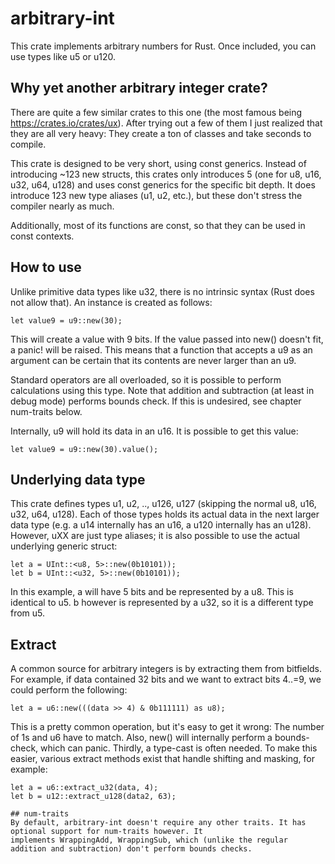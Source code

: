 # arbitrary-int

This crate implements arbitrary numbers for Rust. Once included, you can use types like u5 or u120.

## Why yet another arbitrary integer crate?

There are quite a few similar crates to this one (the most famous being https://crates.io/crates/ux). After trying out a
few of them I just realized that they are all very heavy: They create a ton of classes and take seconds to compile.

This crate is designed to be very short, using const generics. Instead of introducing ~123 new structs, this crates only
introduces 5 (one for u8, u16, u32, u64, u128) and uses const generics for the specific bit depth.
It does introduce 123 new type aliases (u1, u2, etc.), but these don't stress the compiler nearly as much.

Additionally, most of its functions are const, so that they can be used in const contexts.

## How to use

Unlike primitive data types like u32, there is no intrinsic syntax (Rust does not allow that). An instance is created as
follows:

`let value9 = u9::new(30);`

This will create a value with 9 bits. If the value passed into new() doesn't fit, a panic! will be raised. This means
that a function that accepts a u9 as an argument can be certain that its contents are never larger than an u9.

Standard operators are all overloaded, so it is possible to perform calculations using this type. Note that addition
and subtraction (at least in debug mode) performs bounds check. If this is undesired, see chapter num-traits below.

Internally, u9 will hold its data in an u16. It is possible to get this value:

`let value9 = u9::new(30).value();`

## Underlying data type

This crate defines types u1, u2, .., u126, u127 (skipping the normal u8, u16, u32, u64, u128). Each of those types holds
its actual data in the next larger data type (e.g. a u14 internally has an u16, a u120 internally has an u128). However,
uXX are just type aliases; it is also possible to use the actual underlying generic struct:

```
let a = UInt::<u8, 5>::new(0b10101));
let b = UInt::<u32, 5>::new(0b10101));
```

In this example, a will have 5 bits and be represented by a u8. This is identical to u5. b however is represented by a
u32, so it is a different type from u5.

## Extract

A common source for arbitrary integers is by extracting them from bitfields. For example, if data contained 32 bits and
we want to extract bits 4..=9, we could perform the following:

`let a = u6::new(((data >> 4) & 0b111111) as u8);`

This is a pretty common operation, but it's easy to get it wrong: The number of 1s and u6 have to match. Also, new()
will internally perform a bounds-check, which can panic. Thirdly, a type-cast is often needed.
To make this easier, various extract methods exist that handle shifting and masking, for example:

```
let a = u6::extract_u32(data, 4);
let b = u12::extract_u128(data2, 63);

## num-traits
By default, arbitrary-int doesn't require any other traits. It has optional support for num-traits however. It
implements WrappingAdd, WrappingSub, which (unlike the regular addition and subtraction) don't perform bounds checks.